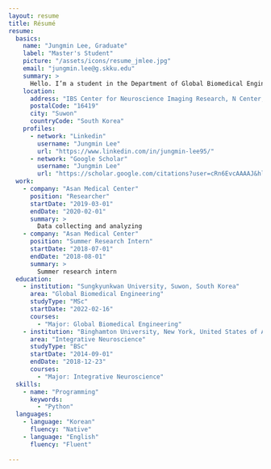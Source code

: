 ```yaml
---
layout: resume
title: Résumé
resume:
  basics:
    name: "Jungmin Lee, Graduate"
    label: "Master's Student"
    picture: "/assets/icons/resume_jmlee.jpg"
    email: "jungmin.lee@g.skku.edu"
    summary: >
      Hello. I’m a student in the Department of Global Biomedical Engineering at Sungkyunkwan University (SKKU). I am interested in understanding human cognition as a whole, such as what human cognition is, how it is formed, what mechanisms it has, and even how it can be connected to current artificial intelligence. To this end, my research interest aims to study predictive coding to find out if the brain continues to generate and update models used to predict sensory inputs that are compared to actual. I am also interested in reinforcement learning and machine learning.
    location:
      address: "IBS Center for Neuroscience Imaging Research, N Center, Sungkyunkwan University, Seobu-ro 2066, Jangan-gu"
      postalCode: "16419"
      city: "Suwon"
      countryCode: "South Korea"
    profiles:
      - network: "Linkedin"
        username: "Jungmin Lee"
        url: "https://www.linkedin.com/in/jungmin-lee95/"
      - network: "Google Scholar"
        username: "Jungmin Lee"
        url: "https://scholar.google.com/citations?user=cRn6EvcAAAAJ&hl=ko&authuser=2"       
  work:
    - company: "Asan Medical Center"
      position: "Researcher"
      startDate: "2019-03-01"
      endDate: "2020-02-01"
      summary: >
        Data collecting and analyzing
    - company: "Asan Medical Center"
      position: "Summer Research Intern"
      startDate: "2018-07-01"
      endDate: "2018-08-01"
      summary: >
        Summer research intern 
  education:
    - institution: "Sungkyunkwan University, Suwon, South Korea"
      area: "Global Biomedical Engineering"
      studyType: "MSc"
      startDate: "2022-02-16" 
      courses:
        - "Major: Global Biomedical Engineering"
    - institution: "Binghamton University, New York, United States of America"
      area: "Integrative Neuroscience"
      studyType: "BSc"
      startDate: "2014-09-01"
      endDate: "2018-12-23"
      courses:
        - "Major: Integrative Neuroscience"
  skills:
    - name: "Programming"
      keywords:
        - "Python"    
  languages:
    - language: "Korean"
      fluency: "Native"
    - language: "English"
      fluency: "Fluent"
      
---
```

